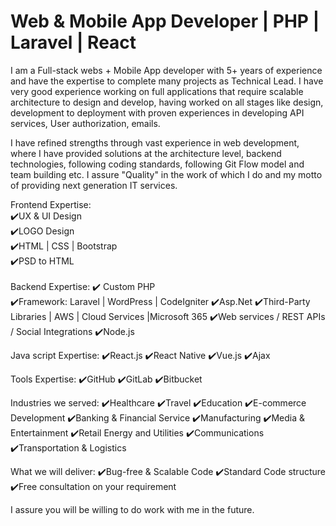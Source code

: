 
<H1> Web & Mobile App Developer | PHP | Laravel | React </H1>
I am a Full-stack webs + Mobile App developer with 5+ years of experience and have the expertise to complete many projects as Technical Lead. I have very good experience working on full applications that require scalable architecture to design and develop, having worked on all stages like design, development to deployment with proven experiences in developing API services, User authorization, emails.

I have refined strengths through vast experience in web development, where I have provided solutions at the architecture level, backend technologies, following coding standards, following Git Flow model and team building etc. I assure "Quality" in the work of which I do and my motto of providing next generation IT services.

Frontend Expertise:<br>
✔️UX & UI Design <br>
✔️LOGO Design <br>
✔️HTML | CSS | Bootstrap <br>
✔️PSD to HTML <br>
<br>
Backend Expertise:
✔️ Custom PHP <br>
✔️Framework: Laravel | WordPress | CodeIgniter
✔️Asp.Net
✔️Third-Party Libraries | AWS | Cloud Services |Microsoft 365
✔️Web services / REST APIs / Social Integrations
✔️Node.js

Java script Expertise:
✔️React.js
✔️React Native
✔️Vue.js
✔️Ajax

Tools Expertise:
✔️GitHub
✔️GitLab
✔️Bitbucket

Industries we served:
✔️Healthcare
✔️Travel
✔️Education
✔️E-commerce Development
✔️Banking & Financial Service
✔️Manufacturing
✔️Media & Entertainment
✔️Retail Energy and Utilities
✔️Communications
✔️Transportation & Logistics

What we will deliver:
✔️Bug-free & Scalable Code
✔️Standard Code structure
✔️Free consultation on your requirement

I assure you will be willing to do work with me in the future.

